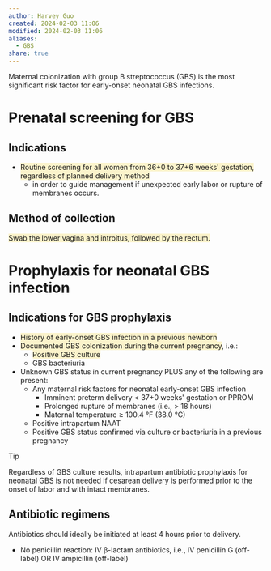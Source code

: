 ```yaml
---
author: Harvey Guo
created: 2024-02-03 11:06
modified: 2024-02-03 11:06
aliases:
  - GBS
share: true
---
```

Maternal colonization with group B streptococcus (GBS) is the most significant risk factor for early-onset neonatal GBS infections.
# Prenatal screening for GBS
## Indications
- <span style="background:rgba(240, 200, 0, 0.2)">Routine screening for all women from 36+0 to 37+6 weeks' gestation, regardless of planned delivery method</span>
	- in order to guide management if unexpected early labor or rupture of membranes occurs.
## Method of collection
<span style="background:rgba(240, 200, 0, 0.2)">Swab the lower vagina and introitus, followed by the rectum.</span>
# Prophylaxis for neonatal GBS infection
## Indications for GBS prophylaxis
- <span style="background:rgba(240, 200, 0, 0.2)">History of early-onset GBS infection in a previous newborn</span>
- <span style="background:rgba(240, 200, 0, 0.2)">Documented GBS colonization during the current pregnancy</span>, i.e.:
	- <span style="background:rgba(240, 200, 0, 0.2)">Positive GBS culture</span>
	- GBS bacteriuria 
- Unknown GBS status in current pregnancy PLUS any of the following are present:
	- Any maternal risk factors for neonatal early-onset GBS infection
		- Imminent preterm delivery < 37+0 weeks' gestation or PPROM
		- Prolonged rupture of membranes (i.e., > 18 hours)
		- Maternal temperature ≥ 100.4 °F (38.0 °C)
	- Positive intrapartum NAAT 
	- Positive GBS status confirmed via culture or bacteriuria in a previous pregnancy

>[!tip] 
>Regardless of GBS culture results, intrapartum antibiotic prophylaxis for neonatal GBS is not needed if cesarean delivery is performed prior to the onset of labor and with intact membranes.

## Antibiotic regimens
Antibiotics should ideally be initiated at least 4 hours prior to delivery.
- No penicillin reaction: IV β-lactam antibiotics, i.e., IV penicillin G (off-label) OR IV ampicillin (off-label)